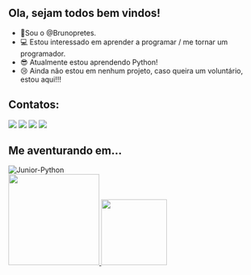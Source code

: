 ## Ola, sejam todos bem vindos!

- 🤖Sou o @Brunopretes.
- 💻 Estou interessado em aprender a programar / me tornar um programador.
- 😎 Atualmente estou aprendendo Python!
- 😢 Ainda não estou em nenhum projeto, caso queira um voluntário, estou aqui!!!

##  Contatos:

 <a href="https://www.linkedin.com/in/bruno-pretes/" target="_blank"><img src="https://img.shields.io/badge/-LinkedIn-%230077B5?style=for-the-badge&logo=linkedin&logoColor=white" target="_blank"></a>  <a href="https://t.me/brunoppretes/" target="_blank"><img src="https://img.shields.io/badge/Telegram-2CA5E0?style=for-the-badge&logo=telegram&logoColor=white" target="_blank"></a>    <a href = "mailto:brunoppretes@gmail.com"><img src="https://img.shields.io/badge/Gmail-D14836?style=for-the-badge&logo=gmail&logoColor=white" target="_blank"></a>   <a href="https://www.instagram.com/brunoppretes/" target="_blank"><img src="https://img.shields.io/badge/-Instagram-%23E4405F?style=for-the-badge&logo=instagram&logoColor=white"></a> 
  
 
  
 
  
  ## Me aventurando em...

<img align="center" alt="Junior-Python" src="https://img.shields.io/badge/Python-3776AB?style=for-the-badge&logo=python&logoColor=white">





 
 <div>
  <a href="https://github.com/Brunoppretes">
  <img height="180em" src="https://github-readme-stats.vercel.app/api?username=Brunopretes&show_icons=true&theme=midnight-purple&include_all_commits=true&count_private=true"/>
  <img height="130em" src="https://github-readme-stats.vercel.app/api/top-langs/?username=Brunopretes&layout=compact&langs_count=7&theme=midnight-purple"/>
</div>


